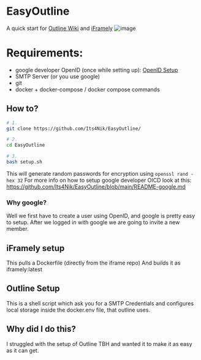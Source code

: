 # EasyOutline
A quick start for [Outline Wiki](https://github.com/outline/outline) and [iFramely](https://github.com/itteco/iframely)
![image](https://github.com/Its4Nik/EasyOutline/assets/106100177/15932c08-e701-4d84-98f1-f240f01f3338)

# Requirements:

- google developer OpenID (once while setting up): [OpenID Setup](https://github.com/Its4Nik/EasyOutline/blob/main/README-google.md)
- SMTP Server (or you use google)
- git
- docker + docker-compose / docker compose commands

## How to?
```bash
# 1.
git clone https://github.com/Its4Nik/EasyOutline/

# 2.
cd EasyOutline

# 3.
bash setup.sh
```

This will generate random passwords for encryption using `openssl rand -hex 32`
For more info on how to setup google developer OICD look at this: https://github.com/Its4Nik/EasyOutline/blob/main/README-google.md

### Why google?

Well we first have to create a user using OpenID, and google is pretty easy to setup.
After we logged in with google we are going to invite a new member.

## iFramely setup

This pulls a Dockerfile (directly from the iframe repo)
And builds it as iframely:latest

## Outline Setup

This is a shell script which ask you for a SMTP Credentials and configures local storage inside the docker.env file, that outline uses.

## Why did I do this?

I struggled with the setup of Outline TBH and wanted it to make it as easy as it can get.
